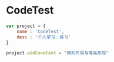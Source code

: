 # CodeTest
```js
var project = {
    name : 'CodeTest',
    desc : '个人学习、练习'
}

project.addConetent = "两列布局与等高布局"
```


